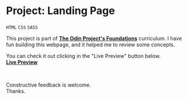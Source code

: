 # Project: Landing Page

`HTML` `CSS` `SASS`

This project is part of **[The Odin Project's Foundations](https://theodinproject.com)** curriculum. I have fun building this webpage, and it helped me to review some concepts.

You can check it out clicking in the "Live Preview" button below.  
**[Live Preview](https://diogofied.github.io/odin-landingpage)**

</br>    
  
Constructive feedback is welcome.  
Thanks.
